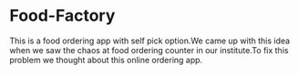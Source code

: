 # Food-Factory
This is a food ordering app with self pick option.We came up with this idea when we saw the chaos at food ordering counter in our institute.To fix this problem we thought about this online ordering app.
